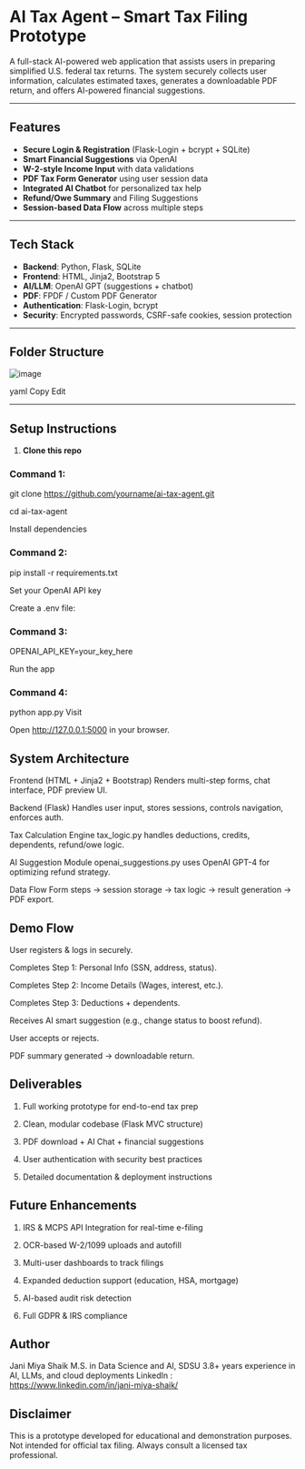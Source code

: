 #  AI Tax Agent – Smart Tax Filing Prototype

A full-stack AI-powered web application that assists users in preparing simplified U.S. federal tax returns. The system securely collects user information, calculates estimated taxes, generates a downloadable PDF return, and offers AI-powered financial suggestions.

---

##  Features

-  **Secure Login & Registration** (Flask-Login + bcrypt + SQLite)
-  **Smart Financial Suggestions** via OpenAI
-  **W-2-style Income Input** with data validations
-  **PDF Tax Form Generator** using user session data
-  **Integrated AI Chatbot** for personalized tax help
-  **Refund/Owe Summary** and Filing Suggestions
-  **Session-based Data Flow** across multiple steps

---

##  Tech Stack

- **Backend**: Python, Flask, SQLite
- **Frontend**: HTML, Jinja2, Bootstrap 5
- **AI/LLM**: OpenAI GPT (suggestions + chatbot)
- **PDF**: FPDF / Custom PDF Generator
- **Authentication**: Flask-Login, bcrypt
- **Security**: Encrypted passwords, CSRF-safe cookies, session protection

---

##  Folder Structure

![image](https://github.com/user-attachments/assets/13601573-cab8-48ae-baeb-7710a2ade9f7)


yaml
Copy
Edit

---

##  Setup Instructions

1. **Clone this repo**

### Command 1:
   git clone https://github.com/yourname/ai-tax-agent.git
  
   cd ai-tax-agent

Install dependencies

### Command 2:

pip install -r requirements.txt

Set your OpenAI API key

Create a .env file:

### Command 3:
OPENAI_API_KEY=your_key_here

Run the app

### Command 4:
python app.py
Visit

Open http://127.0.0.1:5000 in your browser.

## System Architecture
Frontend (HTML + Jinja2 + Bootstrap)
Renders multi-step forms, chat interface, PDF preview UI.

Backend (Flask)
Handles user input, stores sessions, controls navigation, enforces auth.

Tax Calculation Engine
tax_logic.py handles deductions, credits, dependents, refund/owe logic.

AI Suggestion Module
openai_suggestions.py uses OpenAI GPT-4 for optimizing refund strategy.

Data Flow
Form steps → session storage → tax logic → result generation → PDF export.

## Demo Flow
User registers & logs in securely.

Completes Step 1: Personal Info (SSN, address, status).

Completes Step 2: Income Details (Wages, interest, etc.).

Completes Step 3: Deductions + dependents.

Receives AI smart suggestion (e.g., change status to boost refund).

User accepts or rejects.

PDF summary generated → downloadable return.

## Deliverables
1. Full working prototype for end-to-end tax prep

2. Clean, modular codebase (Flask MVC structure)

3.  PDF download + AI Chat + financial suggestions

4.  User authentication with security best practices

5. Detailed documentation & deployment instructions

## Future Enhancements
1. IRS & MCPS API Integration for real-time e-filing

2.  OCR-based W-2/1099 uploads and autofill

3.  Multi-user dashboards to track filings

4.  Expanded deduction support (education, HSA, mortgage)

5.  AI-based audit risk detection

6.  Full GDPR & IRS compliance

## Author
Jani Miya Shaik
M.S. in Data Science and AI, SDSU
3.8+ years experience in AI, LLMs, and cloud deployments
LinkedIn : https://www.linkedin.com/in/jani-miya-shaik/

## Disclaimer
This is a prototype developed for educational and demonstration purposes.
Not intended for official tax filing. Always consult a licensed tax professional.
